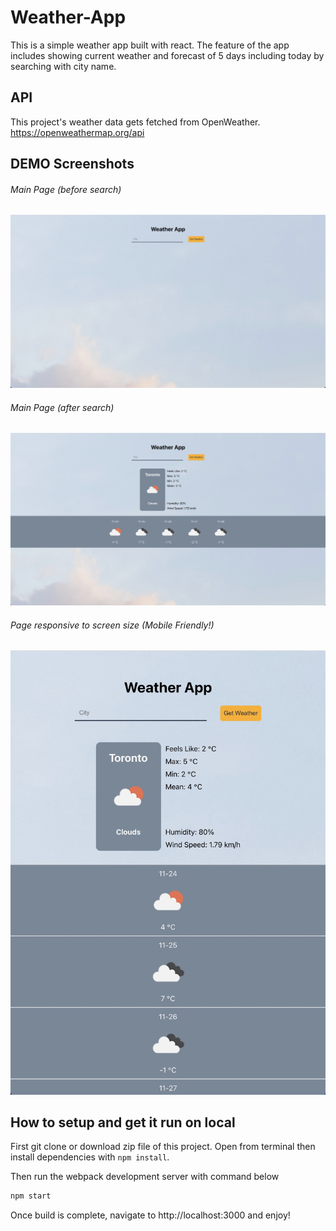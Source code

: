 # Weather-App

This is a simple weather app built with react. The feature of the app includes showing current weather and forecast of 5 days including today by searching with city name.

## API

This project's weather data gets fetched from OpenWeather.
https://openweathermap.org/api

## DEMO Screenshots
###### Main Page (before search)
!["Main Page Before Search"](/docs/weather-app-before-search.jpg)
###### Main Page (after search)
!["Main Page After Search"](/docs/weather-app-after-search.jpg)
###### Page responsive to screen size (Mobile Friendly!)
!["Page responsive to screen size for mobile"](/docs/weather-app-responsive.jpg)

## How to setup and get it run on local

First git clone or download zip file of this project.
Open from terminal then install dependencies with `npm install`.

Then run the webpack development server with command below

```sh
npm start
```

Once build is complete, navigate to http://localhost:3000 and enjoy!


